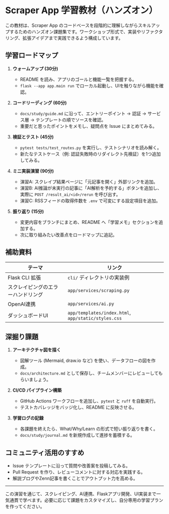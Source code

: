 # Scraper App 学習教材（ハンズオン）

この教材は、Scraper App のコードベースを段階的に理解しながらスキルアップするためのハンズオン課題集です。ワークショップ形式で、実装やリファクタリング、拡張アイデアまで実践できるよう構成しています。

## 学習ロードマップ

1. **ウォームアップ (30分)**
   - README を読み、アプリのゴールと機能一覧を把握する。
   - `flask --app app.main run` でローカル起動し、UIを触りながら機能を確認。

2. **コードリーディング (60分)**
   - `docs/study/guide.md` に沿って、エントリーポイント → 認証 → サービス層 → テンプレートの順でソースを確認。
   - 重要だと思ったポイントをメモし、疑問点を Issue にまとめてみる。

3. **検証とテスト (45分)**
   - `pytest tests/test_routes.py` を実行し、テストシナリオを読み解く。
   - 新たなテストケース（例: 認証失敗時のリダイレクト先検証）を1つ追加してみる。

4. **ミニ実装演習 (90分)**
   - 演習A: スクレイプ結果ページに「元記事を開く」外部リンクを追加。
   - 演習B: AI推論が未実行の記事に「AI解析を予約する」ボタンを追加し、実際に `POST /result_ai/<id>/rerun` を呼び出す。
   - 演習C: RSSフィードの取得件数を `.env` で可変にする設定項目を追加。

5. **振り返り (15分)**
   - 変更内容をブランチにまとめ、README へ「学習メモ」セクションを追加する。
   - 次に取り組みたい改善点をロードマップに追記。

## 補助資料

| テーマ | リンク |
| --- | --- |
| Flask CLI 拡張 | `cli/` ディレクトリの実装例 |
| スクレイピングのエラーハンドリング | `app/services/scraping.py` |
| OpenAI連携 | `app/services/ai.py` |
| ダッシュボードUI | `app/templates/index.html`, `app/static/styles.css` |

## 深掘り課題

1. **アーキテクチャ図を描く**
   - 図解ツール (Mermaid, draw.io など) を使い、データフローの図を作成。
   - `docs/architecture.md` として保存し、チームメンバーにレビューしてもらいましょう。

2. **CI/CD パイプライン構築**
   - GitHub Actions ワークフローを追加し、`pytest` と `ruff` を自動実行。
   - テストカバレッジをバッジ化し、README に反映させる。

3. **学習ログの記録**
   - 各課題を終えたら、What/Why/Learn の形式で短い振り返りを書く。
   - `docs/study/journal.md` を新規作成して進捗を蓄積する。

## コミュニティ活用のすすめ

- Issue テンプレートに沿って質問や改善案を投稿してみる。
- Pull Request を作り、レビューコメントに対する対応を実践する。
- 解説ブログやZenn記事を書くことでアウトプット力を高める。

---

この演習を通じて、スクレイピング、AI連携、Flaskアプリ開発、UI実装まで一気通貫で学べます。必要に応じて課題をカスタマイズし、自分専用の学習プランを作ってください。
